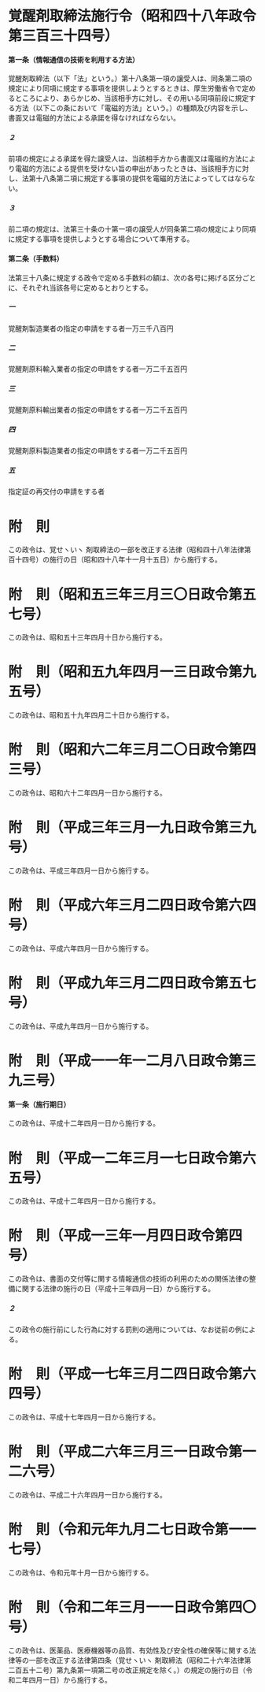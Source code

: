 # 覚醒剤取締法施行令（昭和四十八年政令第三百三十四号）
#### 第一条（情報通信の技術を利用する方法）
覚醒剤取締法（以下「法」という。）第十八条第一項の譲受人は、同条第二項の規定により同項に規定する事項を提供しようとするときは、厚生労働省令で定めるところにより、あらかじめ、当該相手方に対し、その用いる同項前段に規定する方法（以下この条において「電磁的方法」という。）の種類及び内容を示し、書面又は電磁的方法による承諾を得なければならない。
##### ２
前項の規定による承諾を得た譲受人は、当該相手方から書面又は電磁的方法により電磁的方法による提供を受けない旨の申出があったときは、当該相手方に対し、法第十八条第二項に規定する事項の提供を電磁的方法によってしてはならない。
##### ３
前二項の規定は、法第三十条の十第一項の譲受人が同条第二項の規定により同項に規定する事項を提供しようとする場合について準用する。
#### 第二条（手数料）
法第三十八条に規定する政令で定める手数料の額は、次の各号に掲げる区分ごとに、それぞれ当該各号に定めるとおりとする。
##### 一
覚醒剤製造業者の指定の申請をする者一万三千八百円
##### 二
覚醒剤原料輸入業者の指定の申請をする者一万二千五百円
##### 三
覚醒剤原料輸出業者の指定の申請をする者一万二千五百円
##### 四
覚醒剤原料製造業者の指定の申請をする者一万二千五百円
##### 五
指定証の再交付の申請をする者
# 附　則
この政令は、覚せヽいヽ
剤取締法の一部を改正する法律（昭和四十八年法律第百十四号）の施行の日（昭和四十八年十一月十五日）から施行する。
# 附　則（昭和五三年三月三〇日政令第五七号）
この政令は、昭和五十三年四月十日から施行する。
# 附　則（昭和五九年四月一三日政令第九五号）
この政令は、昭和五十九年四月二十日から施行する。
# 附　則（昭和六二年三月二〇日政令第四三号）
この政令は、昭和六十二年四月一日から施行する。
# 附　則（平成三年三月一九日政令第三九号）
この政令は、平成三年四月一日から施行する。
# 附　則（平成六年三月二四日政令第六四号）
この政令は、平成六年四月一日から施行する。
# 附　則（平成九年三月二四日政令第五七号）
この政令は、平成九年四月一日から施行する。
# 附　則（平成一一年一二月八日政令第三九三号）
#### 第一条（施行期日）
この政令は、平成十二年四月一日から施行する。
# 附　則（平成一二年三月一七日政令第六五号）
この政令は、平成十二年四月一日から施行する。
# 附　則（平成一三年一月四日政令第四号）
この政令は、書面の交付等に関する情報通信の技術の利用のための関係法律の整備に関する法律の施行の日（平成十三年四月一日）から施行する。
##### ２
この政令の施行前にした行為に対する罰則の適用については、なお従前の例による。
# 附　則（平成一七年三月二四日政令第六四号）
この政令は、平成十七年四月一日から施行する。
# 附　則（平成二六年三月三一日政令第一二六号）
この政令は、平成二十六年四月一日から施行する。
# 附　則（令和元年九月二七日政令第一一七号）
この政令は、令和元年十月一日から施行する。
# 附　則（令和二年三月一一日政令第四〇号）
この政令は、医薬品、医療機器等の品質、有効性及び安全性の確保等に関する法律等の一部を改正する法律第四条（覚せヽいヽ
剤取締法（昭和二十六年法律第二百五十二号）第九条第一項第二号の改正規定を除く。）の規定の施行の日（令和二年四月一日）から施行する。

